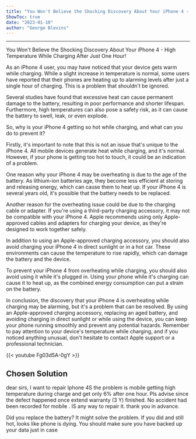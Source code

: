 ```yaml
---
title: "You Won't Believe the Shocking Discovery About Your iPhone 4 - High Temperature While Charging After Just One Hour!"
ShowToc: true 
date: "2023-01-10"
author: "George Blevins"
---
```

*****
You Won't Believe the Shocking Discovery About Your iPhone 4 - High Temperature While Charging After Just One Hour!

As an iPhone 4 user, you may have noticed that your device gets warm while charging. While a slight increase in temperature is normal, some users have reported that their phones are heating up to alarming levels after just a single hour of charging. This is a problem that shouldn't be ignored.

Several studies have found that excessive heat can cause permanent damage to the battery, resulting in poor performance and shorter lifespan. Furthermore, high temperatures can also pose a safety risk, as it can cause the battery to swell, leak, or even explode.

So, why is your iPhone 4 getting so hot while charging, and what can you do to prevent it?

Firstly, it's important to note that this is not an issue that's unique to the iPhone 4. All mobile devices generate heat while charging, and it's normal. However, if your phone is getting too hot to touch, it could be an indication of a problem.

One reason why your iPhone 4 may be overheating is due to the age of the battery. As lithium-ion batteries age, they become less efficient at storing and releasing energy, which can cause them to heat up. If your iPhone 4 is several years old, it's possible that the battery needs to be replaced.

Another reason for the overheating issue could be due to the charging cable or adapter. If you're using a third-party charging accessory, it may not be compatible with your iPhone 4. Apple recommends using only Apple-approved cables and adapters for charging your device, as they're designed to work together safely.

In addition to using an Apple-approved charging accessory, you should also avoid charging your iPhone 4 in direct sunlight or in a hot car. These environments can cause the temperature to rise rapidly, which can damage the battery and the device.

To prevent your iPhone 4 from overheating while charging, you should also avoid using it while it's plugged in. Using your phone while it's charging can cause it to heat up, as the combined energy consumption can put a strain on the battery.

In conclusion, the discovery that your iPhone 4 is overheating while charging may be alarming, but it's a problem that can be resolved. By using an Apple-approved charging accessory, replacing an aged battery, and avoiding charging in direct sunlight or while using the device, you can keep your phone running smoothly and prevent any potential hazards. Remember to pay attention to your device's temperature while charging, and if you noticed anything unusual, don't hesitate to contact Apple support or a professional technician.

{{< youtube Fg03d5A-0gY >}} 



## Chosen Solution
 dear sirs,
I want to repair Iphone 4S
the problem is mobile getting high temperature during charge and get only 6% after one hour.
Pls advise since the defect happened once extend warranty (3 Y) finished.
No accident had been recorded for mobile .
IS any way to repair it.
thank you in advance.

 Did you replace the battery? It might solve the problem.
If you did and still hot, looks like phone is dying.
You should make sure you have backed up your data just in case




